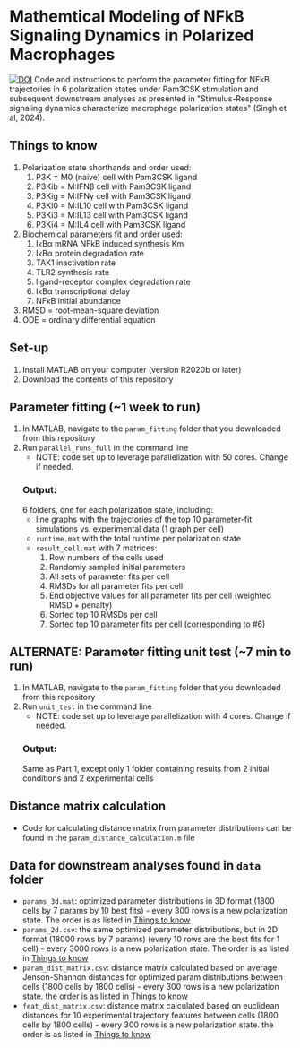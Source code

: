 # Mathemtical Modeling of NFkB Signaling Dynamics in Polarized Macrophages
[![DOI](https://zenodo.org/badge/689096377.svg)](https://zenodo.org/doi/10.5281/zenodo.11099469)
Code and instructions to perform the parameter fitting for NFkB trajectories in 6 polarization states under Pam3CSK stimulation and subsequent downstream analyses as presented in "Stimulus-Response signaling dynamics characterize macrophage polarization states" (Singh et al, 2024).
## Things to know
1. Polarization state shorthands and order used:
     1. P3K = M0 (naive) cell with Pam3CSK ligand
     2. P3Kib = M:IFNβ cell with Pam3CSK ligand
     3. P3Kig = M:IFNγ cell with Pam3CSK ligand
     4. P3Ki0 = M:IL10 cell with Pam3CSK ligand
     5. P3Ki3 = M:IL13 cell with Pam3CSK ligand
     6. P3Ki4 = M:IL4 cell with Pam3CSK ligand
2. Biochemical parameters fit and order used:
     1. IκBα mRNA NFkB induced synthesis Km
     2. IκBα protein degradation rate
     3. TAK1 inactivation rate
     4. TLR2 synthesis rate
     5. ligand-receptor complex degradation rate
     6. IκBα transcriptional delay
     7. NFκB initial abundance
4. RMSD = root-mean-square deviation
5. ODE = ordinary differential equation
## Set-up
1. Install MATLAB on your computer (version R2020b or later)
2. Download the contents of this repository

## Parameter fitting (~1 week to run)
1. In MATLAB, navigate to the `param_fitting` folder that you downloaded from this repository
2. Run `parallel_runs_full` in the command line
     - NOTE: code set up to leverage parallelization with 50 cores. Change if needed.
   ### Output:
   6 folders, one for each polarization state, including:
      - line graphs with the trajectories of the top 10 parameter-fit simulations vs. experimental data (1 graph per cell)
      - `runtime.mat` with the total runtime per polarization state
      - `result_cell.mat` with 7 matrices:
        1. Row numbers of the cells used
        2. Randomly sampled initial parameters
        3. All sets of parameter fits per cell
        4. RMSDs for all parameter fits per cell
        5. End objective values for all parameter fits per cell (weighted RMSD + penalty)
        6. Sorted top 10 RMSDs per cell
        7. Sorted top 10 parameter fits per cell (corresponding to #6)
## ALTERNATE: Parameter fitting unit test (~7 min to run)
1. In MATLAB, navigate to the `param_fitting` folder that you downloaded from this repository
2. Run `unit_test` in the command line
     - NOTE: code set up to leverage parallelization with 4 cores. Change if needed.
   ### Output:
   Same as Part 1, except only 1 folder containing results from 2 initial conditions and 2 experimental cells

## Distance matrix calculation
- Code for calculating distance matrix from parameter distributions can be found in the `param_distance_calculation.m` file

## Data for downstream analyses found in `data` folder
- `params_3d.mat`: optimized parameter distributions in 3D format (1800 cells by 7 params by 10 best fits)
       - every 300 rows is a new polarization state. The order is as listed in [Things to know](#Things-to-know)
- `params_2d.csv`: the same optimized parameter distributions, but in 2D format (18000 rows by 7 params) (every 10 rows are the best fits for 1 cell)
       - every 3000 rows is a new polarization state. The order is as listed in [Things to know](#Things-to-know)
- `param_dist_matrix.csv`: distance matrix calculated based on average Jenson-Shannon distances for optimized param distributions between cells (1800 cells by 1800 cells)
       - every 300 rows is a new polarization state. the order is as listed in [Things to know](#Things-to-know)
- `feat_dist_matrix.csv`: distance matrix calculated based on euclidean distances for 10 experimental trajectory features between cells  (1800 cells by 1800 cells)
       - every 300 rows is a new polarization state. the order is as listed in [Things to know](#Things-to-know)

